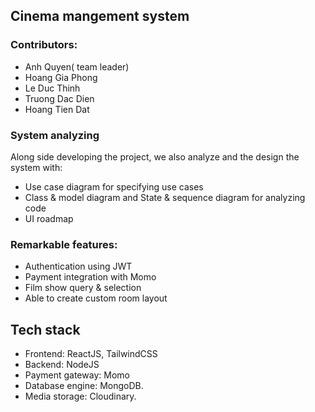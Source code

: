 ## Cinema mangement system
### Contributors: 
 - Anh Quyen( team leader)
 - Hoang Gia Phong
 - Le Duc Thinh
 - Truong Dac Dien
 - Hoang Tien Dat

 ### System analyzing
Along side developing the project, we also analyze and the design the system with: 
 - Use case diagram for specifying use cases
 - Class & model diagram and State & sequence diagram  for analyzing code 
 - UI roadmap

### Remarkable features: 
 - Authentication using JWT
 - Payment integration with Momo
 - Film show query & selection
 - Able to create custom room layout

## Tech stack
 - Frontend: ReactJS, TailwindCSS
 - Backend: NodeJS
 - Payment gateway: Momo
 - Database engine: MongoDB.
 - Media storage: Cloudinary.

